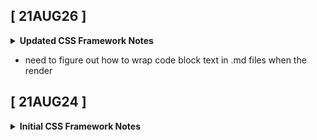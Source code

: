 ## **[ 21AUG26 ]**

<!-- #region UPDATED FRAMEWORK NOTES -->

<details>
<summary><strong>Updated CSS Framework Notes</strong></summary>

# **CSS FRAMEWORK**

## **General Approach**

- 1 classname/element (clean markup)
- 1 app-specific stylesheet fed by config/util modules

## **Files**

- `index.scss` only style module imported in app
- `app_blocks.scss` single app stylesheet
- `util_reset.scs` reset default tag styles at block level (BEM approach)
- `util_layout.scss` layout-specific rules
- `util_style.scss` stlye-specific rules
- `baseline.scss` project-agnostic rules
- `config.scss` variables

## **Color/Font Management**

- app-specific, hard-coded values (colors, fonts) assigned to literal variables
- literal variables assigned to semantic variables (ipw: never change since they're use-case-based)

**- Scheme**

_\* have these figured out BEFORE styling anything_

- harmony: relationship of primary colors
  - monocromatic, triadic, etc.
- pallete: web-safe color values

**- Color & Font Values**

- app-specific color palette / font values assigned hard-coded values

**- Semantic Color & Font Values**

- semantic variables that get consumed by app stylesheet
- \<semantic variable\> <--> \<value variable\> relationship theoretically should never change

</details>

<!-- #endregion /UPDATED FRAMEWORK NOTES -->

<!-- #region NEXT.JS -->

- need to figure out how to wrap code block text in .md files when the render

<!-- #endregion /NEXT.JS -->

## **[ 21AUG24 ]**

<!-- #region INITIAL FRAMEWORK NOTES -->

<details>
<summary><strong>Initial CSS Framework Notes</strong></summary>

# **_CSS FRAMEWORK HIGH-LEVEL IDEA_**

> _in order to minimize mental overhead of managing CSS/UI design from app-to-app, create my own framework with opinionated components & highly-customizable styles_

APP_BLOCK classes are built using **ONLY** pre-built library (%placeholder) components

- **_APP_BLOCK classes (specific to THAT app) are the only 'classes' created and used in markup_**

```
styles/app_block.scss

@use './component_library.scss';

.app_block_card {
  @extend %library_component1
  @extend %library_component2
}
```

library components are built by `@extend`ing %placeholders from layout, reset, & style util modules (files)

```
(styles/component_library.scss)

@use './utils_layouts';
@use './utils_resets';
@use './utils_styles';

// ex. of extended utils to create a horizontal nav (applied to <ul>)
%nav-x {
  @extend %flex_row-between;
  @extend %reset_ul;
  @extend %nav-link__color
}
```

`utils_layout.scss` handles layout rule groups to be used by library components
`utils_resets.scss` handles 'resetting' default styles on elements to be used by library components
`utils_styles.scss` handles style rule groups to be used by library components

```
(utils_styles.scss)

@use './variables';

%btn_border {
  border: 2px solid variables.$color-primary;
}
```

`baseline.scss` styles are site-wide defaults that don't get `@use`d by any other CSS modules (files)

```
(styles/baseline.scss)

@use './variables';

* {
  box-sizing: border-box;
}
body {
	background-color: variables.$color_bg-dk;
	color: variables.$color_text-lt;
	font-family: variables.$font-primary;
}
```

jacking BEM's approach of 'resetting' at the block level, `utils_resets.scss` handles inherited %placeholders that reset layout & style properties when building library components

</details>

<!-- #endregion /INITIAL FRAMEWORK NOTES -->
